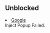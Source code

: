 
  <div class="row">
     <div class="column">
        <h2>Unblocked</h2>
        <li><a href="https://JsploitV1.github.io/google.html">Google</a></li>
 <div class="popup" onclick="myFunction()">Inject
  <span class="popuptext" id="myPopup">Popup Failed.</span>
</div>
